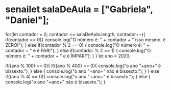 # senailet salaDeAula = ["Gabriela", "Daniel"];

for(let contador = 0; contador <= salaDeAula.length; contador++){
    if(contador == 0){
        console.log("O número é: " + contador + " isso mesmo, é ZERO!");
    } else if(contador % 2 == 0) {
        console.log("O número é: " + contador + " e é PAR!");
    } else if(contador % 2 == 1) {
        console.log("O número é: " + contador + " e é ÍMPAR!");
    }
}
let ano = 2020;


if((ano % 100) == 0){
    if((ano % 400) == 0){
        console.log("o ano "+ano+" é bissexto.");
    } else {
            console.log("o ano "+ano+" não é bissexto.");
        }
} else if((ano % 4) == 0){
        console.log("o ano "+ano+" é bissexto.");
    } else {
    console.log("o ano "+ano+" não é bissexto.");
        }

